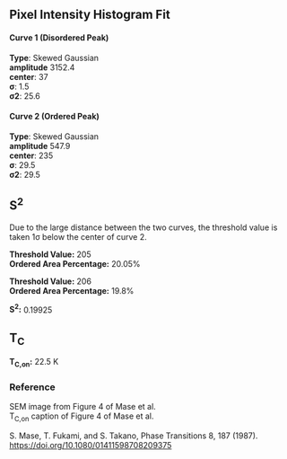 ## Pixel Intensity Histogram Fit

#### Curve 1 (Disordered Peak)
**Type**: Skewed Gaussian\
**amplitude** 3152.4\
**center**: 37\
**σ**: 1.5\
**σ2**: 25.6

#### Curve 2 (Ordered Peak)
**Type**: Skewed Gaussian\
**amplitude** 547.9\
**center**: 235\
**σ**: 29.5\
**σ2**: 29.5


## S<sup>2</sup>

Due to the large distance between the two curves, the threshold value
is taken 1σ below the center of curve 2.

**Threshold Value:** 205\
**Ordered Area Percentage:** 20.05%

**Threshold Value:** 206\
**Ordered Area Percentage:** 19.8%


**S<sup>2</sup>:** 0.19925

## T<sub>C</sub>
**T<sub>C,on</sub>:** 22.5 K


### Reference
SEM image from Figure 4 of Mase et al.\
T<sub>C,on</sub> caption of Figure 4 of Mase et al.


S. Mase, T. Fukami, and S. Takano, Phase Transitions 8, 187 (1987).\
https://doi.org/10.1080/01411598708209375
